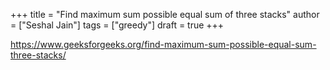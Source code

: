 +++
title = "Find maximum sum possible equal sum of three stacks"
author = ["Seshal Jain"]
tags = ["greedy"]
draft = true
+++

<https://www.geeksforgeeks.org/find-maximum-sum-possible-equal-sum-three-stacks/>
